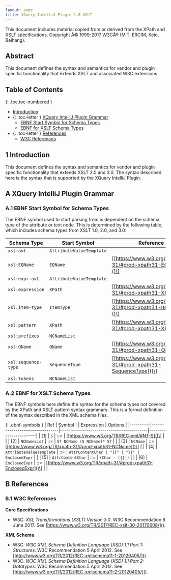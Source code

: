 ```yaml
---
layout: page
title: XQuery IntelliJ Plugin 1.8 XSLT
---
```


This document includes material copied from or derived from the XPath
and XSLT specifications. Copyright Â© 1999-2017 W3CÂ® (MIT, ERCIM, Keio,
Beihang).

## Abstract
This document defines the syntax and semantics for vendor and plugin specific
functionality that extends XSLT and associated W3C extensions.

## Table of Contents

{: .toc.toc-numbered }
- [Introduction](#1-introduction)
- {: .toc-letter } [XQuery IntelliJ Plugin Grammar](#a-xquery-intellij-plugin-grammar)
  - [EBNF Start Symbol for Schema Types](#a1-ebnf-start-symbol-for-schema-types)
  - [EBNF for XSLT Schema Types](#a2-ebnf-for-xslt-schema-types)
- {: .toc-letter } [References](#b-references)
  - [W3C References](#b1-w3c-references)

## 1 Introduction
This document defines the syntax and semantics for vendor and plugin specific
functionality that extends XSLT 2.0 and 3.0. The syntax described here is the
syntax that is supported by the XQuery IntelliJ Plugin.

## A XQuery IntelliJ Plugin Grammar

### A.1 EBNF Start Symbol for Schema Types
The EBNF symbol used to start parsing from is dependent on the schema type of the
attribute or text node. This is determined by the following table, which includes
schema types from XSLT 1.0, 2.0, and 3.0:

| Schema Type         | Start Symbol             | Reference                                                         |
|---------------------|--------------------------|-------------------------------------------------------------------|
| `xsl:avt`           | `AttributeValueTemplate` |                                                                   |
| `xsl:EQName`        | `EQName`                 | \[[https://www.w3.org/TR/xpath-31/#prod-xpath31-EQName]()\]       |
| `xsl:expr-avt`      | `AttributeValueTemplate` |                                                                   |
| `xsl:expression`    | `XPath`                  | \[[https://www.w3.org/TR/xpath-31/#prod-xpath31-XPath]()\]        |
| `xsl:item-type`     | `ItemType`               | \[[https://www.w3.org/TR/xpath-31/#prod-xpath31-ItemType]()\]     |
| `xsl:pattern`       | `XPath`                  | \[[https://www.w3.org/TR/xpath-31/#prod-xpath31-XPath]()\]        |
| `xsl:prefixes`      | `NCNameList`             |                                                                   |
| `xsl:QName`         | `QName`                  | \[[https://www.w3.org/TR/xpath-31/#prod-xpath31-QName]()\]        |
| `xsl:sequence-type` | `SequenceType`           | \[[https://www.w3.org/TR/xpath-31/#prod-xpath31-SequenceType]()\] |
| `xsl:tokens`        | `NCNameList`             |                                                                   |

### A.2 EBNF for XSLT Schema Types
The EBNF symbols here define the syntax for the schema types not covered by the
XPath and XSLT pattern syntax grammars. This is a formal definition of the syntax
described in the XML schema files.

{: .ebnf-symbols }
| Ref      | Symbol                         |     | Expression                          | Options               |
|----------|--------------------------------|-----|-------------------------------------|-----------------------|
| \[1\]    | `S`                            | ::= | \[[https://www.w3.org/TR/REC-xml/#NT-S]()\] |               |
| \[2\]    | `NCNameList`                   | ::= | `S? NCName (S NCName)* S?`          |                       |
| \[3\]    | `NCName`                       | ::= | \[[https://www.w3.org/TR/xpath-31/#prod-xpath31-NCName]()\] | |
| \[4\]    | `AttributeValueTemplate`       | ::= | `AttrContentChar | "{{" | "}}" | EnclosedExpr` |            |
| \[5\]    | `AttrContentChar`              | ::= | `(Char - [{}])`                     |                       |
| \[6\]    | `EnclosedExpr`                 | ::= | \[[https://www.w3.org/TR/xpath-31/#prod-xpath31-EnclosedExpr]()\] | |

## B References

### B.1 W3C References
__Core Specifications__
*  W3C. *XSL Transformations (XSLT) Version 3.0*. W3C Recommendation 8 June 2017.
   See [https://www.w3.org/TR/2017/REC-xslt-30-20170608/]().

__XML Schema__
*  W3C. *W3C XML Schema Definition Language (XSD) 1.1 Part 1: Structures*. W3C
   Recommendation 5 April 2012. See
   [http://www.w3.org/TR/2012/REC-xmlschema11-1-20120405/]().
*  W3C. *W3C XML Schema Definition Language (XSD) 1.1 Part 2: Datatypes*. W3C
   Recommendation 5 April 2012. See
   [http://www.w3.org/TR/2012/REC-xmlschema11-2-20120405/]().
